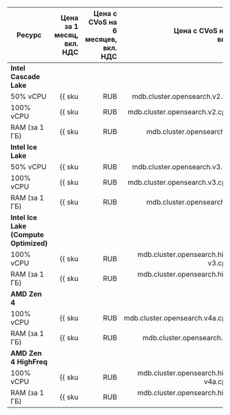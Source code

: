 
| Ресурс        | Цена за 1 месяц,<br>вкл. НДС                                  | Цена с CVoS на 6 месяцев,<br>вкл. НДС                                                | Цена с CVoS на 1 год,<br>вкл. НДС                                                                |
|---------------|--------------------------------------------------------------:|-------------------------------------------------------------------------------------:|-------------------------------------------------------------------------------------------------:|
| **Intel Cascade Lake**                                                                                                                                                                                                                                                  |
| 50% vCPU      | {{ sku|RUB|mdb.cluster.opensearch.v2.cpu.c50|month|string }}  | —                                                                                    | —                                                                                                |
| 100% vCPU     | {{ sku|RUB|mdb.cluster.opensearch.v2.cpu.c100|month|string }} | —                                                                                    | —                                                                                                |
| RAM (за 1 ГБ) | {{ sku|RUB|mdb.cluster.opensearch.v2.ram|month|string }}      | —                                                                                    | —                                                                                                |
| **Intel Ice Lake**                                                                                                                                                                                                                                                      |
| 50% vCPU      | {{ sku|RUB|mdb.cluster.opensearch.v3.cpu.c50|month|string }}  | —                                                                                    | —                                                                                                |
| 100% vCPU     | {{ sku|RUB|mdb.cluster.opensearch.v3.cpu.c100|month|string }} | {{ sku|RUB|v1.commitment.selfcheckout.m6.mdb.opensearch.cpu.c100.v3|month|string }} (-15%) | {{ sku|RUB|v1.commitment.selfcheckout.y1.mdb.opensearch.cpu.c100.v3|month|string }} (-22%) |
| RAM (за 1 ГБ) | {{ sku|RUB|mdb.cluster.opensearch.v3.ram|month|string }}      | {{ sku|RUB|v1.commitment.selfcheckout.m6.mdb.opensearch.ram.v3|month|string }} (-15%)      | {{ sku|RUB|v1.commitment.selfcheckout.y1.mdb.opensearch.ram.v3|month|string }} (-22%)      |
| **Intel Ice Lake (Compute Optimized)** |
| 100% vCPU | {{ sku|RUB|mdb.cluster.opensearch.highfreq-v3.cpu.c100|month|string }} | - | - |
| RAM (за 1 ГБ) | {{ sku|RUB|mdb.cluster.opensearch.highfreq-v3.ram|month|string }} | - | - |
| **AMD Zen 4** |
| 100% vCPU     | {{ sku|RUB|mdb.cluster.opensearch.v4a.cpu.c100|month|string }} | {{ sku|RUB|v1.commitment.selfcheckout.m6.mdb.opensearch.cpu.c100.v4a|month|string }} (-15%) | {{ sku|RUB|v1.commitment.selfcheckout.y1.mdb.opensearch.cpu.c100.v4a|month|string }} (-22%) |
| RAM (за 1 ГБ) | {{ sku|RUB|mdb.cluster.opensearch.v4a.ram|month|string }}      | {{ sku|RUB|v1.commitment.selfcheckout.m6.mdb.opensearch.ram.v4a|month|string }} (-15%)      | {{ sku|RUB|v1.commitment.selfcheckout.y1.mdb.opensearch.ram.v4a|month|string }} (-22%)      |
| **AMD Zen 4 HighFreq** |
| 100% vCPU | {{ sku|RUB|mdb.cluster.opensearch.highfreq-v4a.cpu.c100|month|string }} | - | - |
| RAM (за 1 ГБ) | {{ sku|RUB|mdb.cluster.opensearch.highfreq-v4a.ram|month|string }} | - | - |


